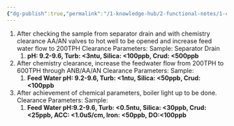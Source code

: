 ```yaml
---
{"dg-publish":true,"permalink":"/1-knowledge-hub/2-functional-notes/1-career-notes/3-tstps-kaniha-technical-notes/c-reports-lm-is-checklists/lightup/chemistry-parameters/","noteIcon":""}
---
```


1. After checking the sample from separator drain and with chemistry clearance AA/AN valves to hot well to be opened and increase feed water flow to 200TPH Clearance Parameters: Sample: Separator Drain 
	1. **pH: 9.2-9.6, Turb: <3ntu, Silica: <100ppb, Crud: <500ppb** 
2. After chemistry clearance, increase the feedwater flow from 200TPH to 600TPH through ANB/AA/AN Clearance Parameters: Sample:
	1. **Feed Water pH: 9.2-9.6, Turb: <1ntu, Silica: <50ppb, Crud: <100ppb** 
3. After achievement of chemical parameters, boiler light up to be done. Clearance Parameters: Sample: 
	1. **Feed Water pH:9.2-9.6, Turb: <0.5ntu, Silica: <30ppb, Crud: <25ppb, ACC: <1.0uS/cm, Iron: <50ppb, DO:<100ppb** 
